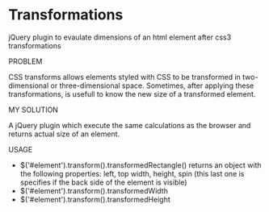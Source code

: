 Transformations
===============

jQuery plugin to evaulate dimensions of an html element after css3 transformations

PROBLEM

CSS transforms allows elements styled with CSS to be transformed in two-dimensional or three-dimensional space.
Sometimes, after applying these transformations, is usefull to know the new size of a transformed element.

MY SOLUTION

A jQuery plugin which execute the same calculations as the browser and returns actual size of an element.

USAGE
- $('#element').transform().transformedRectangle() 
  returns an object with the following properties: left, top width, height, spin (this last one is specifies if the back side of the element is visible)
- $('#element').transform().transformedWidth
- $('#element').transform().transformedHeight
